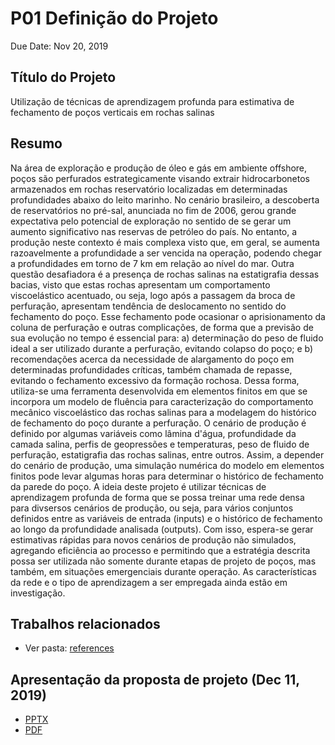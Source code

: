 # P01 Definição do Projeto
Due Date: Nov 20, 2019

## Título do Projeto
Utilização de técnicas de aprendizagem profunda para estimativa de fechamento de poços verticais em rochas salinas

## Resumo
Na área de exploração e produção de óleo e gás em ambiente offshore, poços são perfurados estrategicamente visando extrair hidrocarbonetos armazenados em rochas reservatório localizadas em determinadas profundidades abaixo do leito marinho. No cenário brasileiro, a descoberta de reservatórios no pré-sal, anunciada no fim de 2006, gerou grande expectativa pelo potencial de exploração no sentido de se gerar um aumento significativo nas reservas de petróleo do país. No entanto, a produção neste contexto é mais complexa visto que, em geral, se aumenta razoavelmente a profundidade a ser vencida na operação, podendo chegar a profundidades em torno de 7 km em relação ao nível do mar. Outra questão desafiadora é a presença de rochas salinas na estatigrafia dessas bacias, visto que estas rochas apresentam um comportamento viscoelástico acentuado, ou seja, logo após a passagem da broca de perfuração, apresentam tendência de deslocamento no sentido do fechamento do poço. Esse fechamento pode ocasionar o aprisionamento da coluna de perfuração e outras complicações, de forma que a previsão de sua evolução no tempo é essencial para: a) determinação do peso de fluido ideal a ser utilizado durante a perfuração, evitando colapso do poço; e b) recomendações acerca da necessidade de alargamento do poço em determinadas profundidades críticas, também chamada de repasse, evitando o fechamento excessivo da formação rochosa. Dessa forma, utiliza-se uma ferramenta desenvolvida em elementos finitos em que se incorpora um modelo de fluência para caracterização do comportamento mecânico viscoelástico das rochas salinas para a modelagem do histórico de fechamento do poço durante a perfuração. O cenário de produção é definido por algumas variáveis como lâmina d'água, profundidade da camada salina, perfis de geopressões e temperaturas, peso de fluido de perfuração, estatigrafia das rochas salinas, entre outros. Assim, a depender do cenário de produção, uma simulação numérica do modelo em elementos finitos pode levar algumas horas para determinar o histórico de fechamento da parede do poço. A ideia deste projeto é utilizar técnicas de aprendizagem profunda de forma que se possa treinar uma rede densa para divsersos cenários de produção, ou seja, para vários conjuntos definidos entre as variáveis de entrada (inputs) e o histórico de fechamento ao longo da profundidade analisada (outputs). Com isso, espera-se gerar estimativas rápidas para novos cenários de produção não simulados, agregando eficiência ao processo e permitindo que a estratégia descrita possa ser utilizada não somente durante etapas de projeto de poços, mas também, em situações emergenciais durante operação. As características da rede e o tipo de aprendizagem a ser empregada ainda estão em investigação.

## Trabalhos relacionados
- Ver pasta: [references](./references)

## Apresentação da proposta de projeto (Dec 11, 2019)
- [PPTX](./proposta.pptx)
- [PDF](./proposta.pdf)

